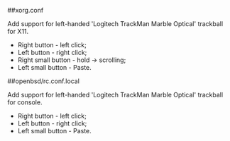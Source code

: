 ##xorg.conf

Add support for left-handed 'Logitech TrackMan Marble Optical' trackball for X11.

- Right button - left click;
- Left button - right click;
- Right small button - hold -> scrolling;
- Left small button - Paste.

##openbsd/rc.conf.local

Add support for left-handed 'Logitech TrackMan Marble Optical' trackball for console.

- Right button - left click;
- Left button - right click;
- Left small button - Paste.
